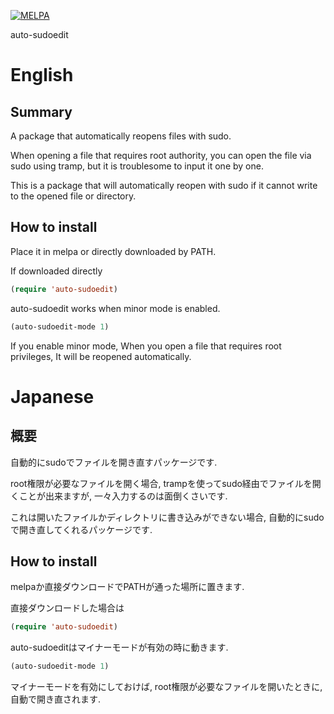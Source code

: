 [![MELPA](https://melpa.org/packages/auto-sudoedit-badge.svg)](https://melpa.org/#/auto-sudoedit)

auto-sudoedit

# English

## Summary

A package that automatically reopens files with sudo.

When opening a file that requires root authority,
you can open the file via sudo using tramp,
but it is troublesome to input it one by one.

This is a package that will automatically reopen with sudo if it cannot write to the opened file or directory.

## How to install

Place it in melpa or directly downloaded by PATH.

If downloaded directly

~~~ el
(require 'auto-sudoedit)
~~~

auto-sudoedit works when minor mode is enabled.

~~~ el
(auto-sudoedit-mode 1)
~~~

If you enable minor mode,
When you open a file that requires root privileges,
It will be reopened automatically.

# Japanese

## 概要

自動的にsudoでファイルを開き直すパッケージです.

root権限が必要なファイルを開く場合,
trampを使ってsudo経由でファイルを開くことが出来ますが,
一々入力するのは面倒くさいです.

これは開いたファイルかディレクトリに書き込みができない場合,
自動的にsudoで開き直してくれるパッケージです.

## How to install

melpaか直接ダウンロードでPATHが通った場所に置きます.

直接ダウンロードした場合は

~~~el
(require 'auto-sudoedit)
~~~

auto-sudoeditはマイナーモードが有効の時に動きます.

~~~el
(auto-sudoedit-mode 1)
~~~

マイナーモードを有効にしておけば,
root権限が必要なファイルを開いたときに,
自動で開き直されます.
